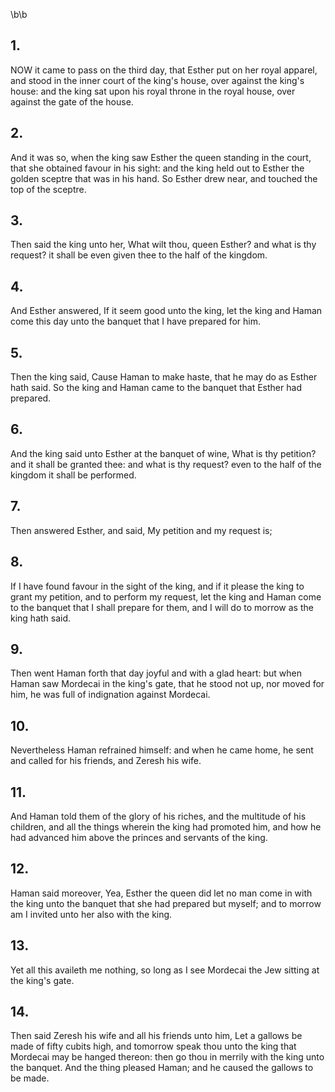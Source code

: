 \b\b
## 1.
NOW it came to pass on the third day, that Esther put on her royal apparel, and stood in the inner court of the king's house, over against the king's house: and the king sat upon his royal throne in the royal house, over against the gate of the house.
## 2.
And it was so, when the king saw Esther the queen standing in the court, that she obtained favour in his sight: and the king held out to Esther the golden sceptre that was in his hand.  So Esther drew near, and touched the top of the sceptre.
## 3.
Then said the king unto her, What wilt thou, queen Esther?  and what is thy request?  it shall be even given thee to the half of the kingdom.
## 4.
And Esther answered, If it seem good unto the king, let the king and Haman come this day unto the banquet that I have prepared for him.
## 5.
Then the king said, Cause Haman to make haste, that he may do as Esther hath said.  So the king and Haman came to the banquet that Esther had prepared.
## 6.
And the king said unto Esther at the banquet of wine, What is thy petition?  and it shall be granted thee: and what is thy request?  even to the half of the kingdom it shall be performed.
## 7.
Then answered Esther, and said, My petition and my request is;
## 8.
If I have found favour in the sight of the king, and if it please the king to grant my petition, and to perform my request, let the king and Haman come to the banquet that I shall prepare for them, and I will do to morrow as the king hath said.
## 9.
Then went Haman forth that day joyful and with a glad heart: but when Haman saw Mordecai in the king's gate, that he stood not up, nor moved for him, he was full of indignation against Mordecai.
## 10.
Nevertheless Haman refrained himself: and when he came home, he sent and called for his friends, and Zeresh his wife.
## 11.
And Haman told them of the glory of his riches, and the multitude of his children, and all the things wherein the king had promoted him, and how he had advanced him above the princes and servants of the king.
## 12.
Haman said moreover, Yea, Esther the queen did let no man come in with the king unto the banquet that she had prepared but myself; and to morrow am I invited unto her also with the king.
## 13.
Yet all this availeth me nothing, so long as I see Mordecai the Jew sitting at the king's gate.
## 14.
Then said Zeresh his wife and all his friends unto him, Let a gallows be made of fifty cubits high, and tomorrow speak thou unto the king that Mordecai may be hanged thereon: then go thou in merrily with the king unto the banquet.  And the thing pleased Haman; and he caused the gallows to be made.
